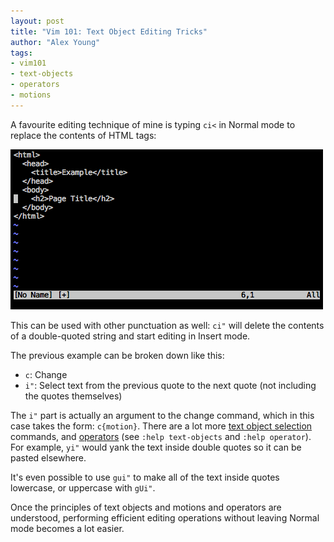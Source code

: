```yaml
---
layout: post
title: "Vim 101: Text Object Editing Tricks"
author: "Alex Young"
tags:
- vim101
- text-objects
- operators
- motions 
---
```


A favourite editing technique of mine is typing `ci<` in Normal mode to replace the contents of HTML tags:

![ci](/images/posts/vim101-cibracket.gif)

This can be used with other punctuation as well: `ci"` will delete the contents of a double-quoted string and start editing in Insert mode.

The previous example can be broken down like this:

* `c`: Change
* `i"`: Select text from the previous quote to the next quote (not including the quotes themselves)

The `i"` part is actually an argument to the change command, which in this case takes the form: `c{motion}`.  There are a lot more [text object selection](http://vimdoc.sourceforge.net/htmldoc/motion.html#text-objects) commands, and [operators](http://vimdoc.sourceforge.net/htmldoc/motion.html#operator) (see `:help text-objects` and `:help operator`).  For example, `yi"` would yank the text inside double quotes so it can be pasted elsewhere.

It's even possible to use `gui"` to make all of the text inside quotes lowercase, or uppercase with `gUi"`.

Once the principles of text objects and motions and operators are understood, performing efficient editing operations without leaving Normal mode becomes a lot easier.
